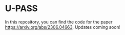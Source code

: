 # U-PASS

In this repository, you can find the code for the paper https://arxiv.org/abs/2306.04663. Updates coming soon!
